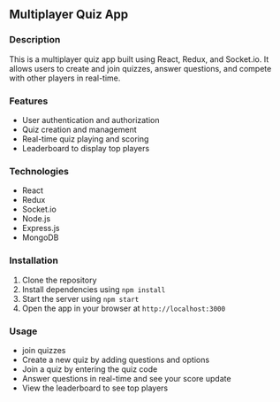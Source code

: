 ## Multiplayer Quiz App

### Description

This is a multiplayer quiz app built using React, Redux, and Socket.io. It allows users to create and join quizzes, answer questions, and compete with other players in real-time.

### Features

- User authentication and authorization
- Quiz creation and management
- Real-time quiz playing and scoring
- Leaderboard to display top players

### Technologies

- React
- Redux
- Socket.io
- Node.js
- Express.js
- MongoDB

### Installation

1. Clone the repository
2. Install dependencies using `npm install`
3. Start the server using `npm start`
4. Open the app in your browser at `http://localhost:3000`

### Usage

- join quizzes
- Create a new quiz by adding questions and options
- Join a quiz by entering the quiz code
- Answer questions in real-time and see your score update
- View the leaderboard to see top players


